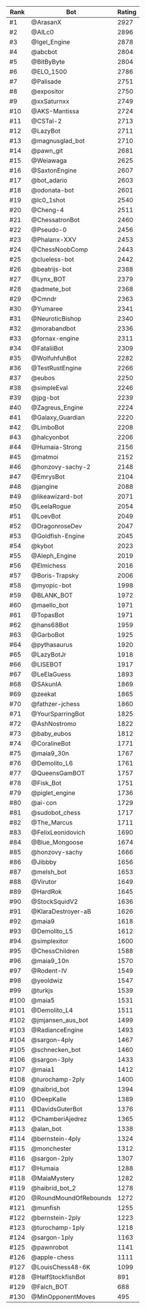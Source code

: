 Rank|Bot|Rating
---|---|---
#1|@ArasanX|2927
#2|@AILc0|2896
#3|@Igel_Engine|2878
#4|@abcbot|2804
#5|@BitByByte|2804
#6|@ELO_1500|2786
#7|@Palisade|2751
#8|@expositor|2750
#9|@xxSaturnxx|2749
#10|@AKS-Mantissa|2724
#11|@CSTal-2|2713
#12|@LazyBot|2711
#13|@magnusglad_bot|2710
#14|@pawn_git|2681
#15|@Weiawaga|2625
#16|@SaxtonEngine|2607
#17|@bot_adario|2603
#18|@odonata-bot|2601
#19|@lc0_1shot|2540
#20|@Cheng-4|2511
#21|@ChessatronBot|2460
#22|@Pseudo-0|2456
#23|@Phalanx-XXV|2453
#24|@ChessNoobComp|2443
#25|@clueless-bot|2442
#26|@beatrijs-bot|2388
#27|@Lynx_BOT|2379
#28|@admete_bot|2368
#29|@Cmndr|2363
#30|@Yumaree|2341
#31|@NeuroticBishop|2340
#32|@morabandbot|2336
#33|@fornax-engine|2311
#34|@FataliiBot|2309
#35|@WolfuhfuhBot|2282
#36|@TestRustEngine|2266
#37|@eubos|2250
#38|@simpleEval|2246
#39|@jpg-bot|2239
#40|@Zagreus_Engine|2224
#41|@Galaxy_Guardian|2220
#42|@LimboBot|2208
#43|@halcyonbot|2206
#44|@Humaia-Strong|2156
#45|@matmoi|2152
#46|@honzovy-sachy-2|2148
#47|@EmrysBot|2104
#48|@jangine|2088
#49|@likeawizard-bot|2071
#50|@LeelaRogue|2054
#51|@LoevBot|2049
#52|@DragonroseDev|2047
#53|@Goldfish-Engine|2045
#54|@kybot|2023
#55|@Aleph_Engine|2019
#56|@Elmichess|2016
#57|@Boris-Trapsky|2006
#58|@myopic-bot|1998
#59|@BLANK_BOT|1972
#60|@maello_bot|1971
#61|@TopasBot|1971
#62|@hans68Bot|1959
#63|@GarboBot|1925
#64|@pythasaurus|1920
#65|@LazyBotJr|1918
#66|@LISEBOT|1917
#67|@LeElaGuess|1893
#68|@SAkunIA|1869
#69|@zeekat|1865
#70|@fathzer-jchess|1860
#71|@YourSparringBot|1825
#72|@AshNostromo|1822
#73|@baby_eubos|1812
#74|@CoralineBot|1771
#75|@maia9_30n|1767
#76|@Demolito_L6|1761
#77|@QueensGamBOT|1757
#78|@Fisk_Bot|1751
#79|@piglet_engine|1736
#80|@ai-con|1729
#81|@sudobot_chess|1717
#82|@The_Marcus|1711
#83|@FelixLeonidovich|1690
#84|@Blue_Mongoose|1674
#85|@honzovy-sachy|1666
#86|@Jibbby|1656
#87|@melsh_bot|1653
#88|@Virutor|1649
#89|@HardRok|1645
#90|@StockSquidV2|1636
#91|@KlaraDestroyer-aB|1626
#92|@maia9|1618
#93|@Demolito_L5|1612
#94|@simplexitor|1600
#95|@ChessChildren|1588
#96|@maia9_10n|1570
#97|@Rodent-IV|1549
#98|@yeoldwiz|1547
#99|@turkjs|1539
#100|@maia5|1531
#101|@Demolito_L4|1511
#102|@jmjansen_aus_bot|1499
#103|@RadianceEngine|1493
#104|@sargon-4ply|1467
#105|@schnecken_bot|1460
#106|@sargon-3ply|1433
#107|@maia1|1412
#108|@turochamp-2ply|1400
#109|@haibrid_bot|1394
#110|@DeepKalle|1389
#111|@DavidsGuterBot|1376
#112|@ChamberiAjedrez|1365
#113|@alan_bot|1338
#114|@bernstein-4ply|1324
#115|@monchester|1312
#116|@sargon-2ply|1307
#117|@Humaia|1288
#118|@MaiaMystery|1282
#119|@haibrid_bot_2|1278
#120|@RoundMoundOfRebounds|1272
#121|@munfish|1255
#122|@bernstein-2ply|1223
#123|@turochamp-1ply|1218
#124|@sargon-1ply|1163
#125|@pawnrobot|1141
#126|@apple-chess|1111
#127|@LouisChess48-6K|1099
#128|@HalfStockfishBot|891
#129|@Falch_BOT|688
#130|@MinOpponentMoves|495
